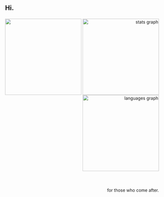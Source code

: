 <h2 align="left">Hi.</h2>

###

<img align="left" height="250" src="https://i.pinimg.com/originals/92/82/fb/9282fb4bdb1357c57c88baaa12160c9b.gif"  />

###

<div align="right">
  <img src="https://github-readme-stats.vercel.app/api?username=manthuso&hide_title=true&hide_rank=false&show_icons=true&include_all_commits=true&count_private=true&disable_animations=false&theme=dark&locale=en&hide_border=false&order=1" height="250" alt="stats graph"  />
  <img src="https://github-readme-stats.vercel.app/api/top-langs?username=manthuso&locale=en&hide_title=false&layout=compact&card_width=320&langs_count=5&theme=dark&hide_border=false&order=2" height="250" alt="languages graph"  />
</div>

###

<br clear="both">

<p align="right">for those who come after.</p>

###
